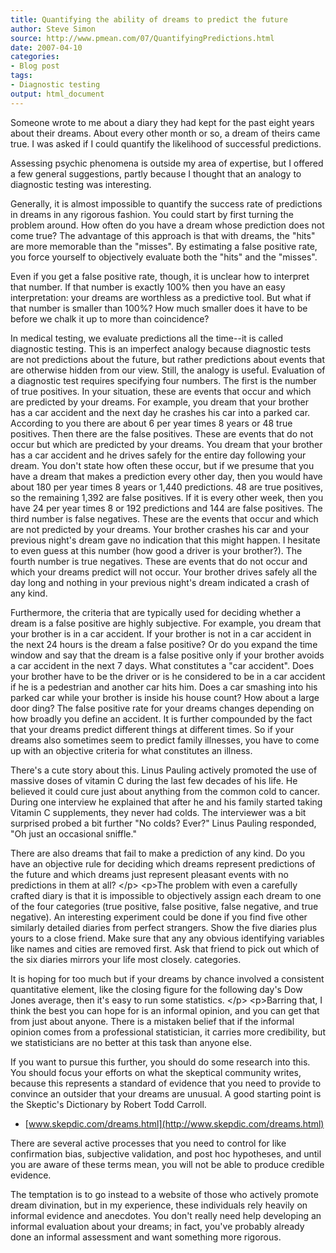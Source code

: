 ```yaml
---
title: Quantifying the ability of dreams to predict the future
author: Steve Simon
source: http://www.pmean.com/07/QuantifyingPredictions.html
date: 2007-04-10
categories:
- Blog post
tags:
- Diagnostic testing
output: html_document
---
```

Someone wrote to me about a diary they had kept for the past eight years
about their dreams. About every other month or so, a dream of theirs
came true. I was asked if I could quantify the likelihood of successful
predictions.

Assessing psychic phenomena is outside my area of expertise, but I
offered a few general suggestions, partly because I thought that an
analogy to diagnostic testing was interesting.

Generally, it is almost impossible to quantify the success rate of
predictions in dreams in any rigorous fashion. You could start by first
turning the problem around. How often do you have a dream whose
prediction does not come true? The advantage of this approach is that
with dreams, the "hits" are more memorable than the "misses". By
estimating a false positive rate, you force yourself to objectively
evaluate both the "hits" and the "misses".

Even if you get a false positive rate, though, it is unclear how to
interpret that number. If that number is exactly 100% then you have an
easy interpretation: your dreams are worthless as a predictive tool. But
what if that number is smaller than 100%? How much smaller does it have
to be before we chalk it up to more than coincidence?

In medical testing, we evaluate predictions all the time\--it is called
diagnostic testing. This is an imperfect analogy because diagnostic
tests are not predictions about the future, but rather predictions about
events that are otherwise hidden from our view. Still, the analogy is
useful. Evaluation of a diagnostic test requires specifying four
numbers. The first is the number of true positives. In your situation,
these are events that occur and which are predicted by your dreams. For
example, you dream that your brother has a car accident and the next day
he crashes his car into a parked car. According to you there are about 6
per year times 8 years or 48 true positives. Then there are the false
positives. These are events that do not occur but which are predicted by
your dreams. You dream that your brother has a car accident and he
drives safely for the entire day following your dream. You don't state
how often these occur, but if we presume that you have a dream that
makes a prediction every other day, then you would have about 180 per
year times 8 years or 1,440 predictions. 48 are true positives, so the
remaining 1,392 are false positives. If it is every other week, then you
have 24 per year times 8 or 192 predictions and 144 are false positives.
The third number is false negatives. These are the events that occur and
which are not predicted by your dreams. Your brother crashes his car and
your previous night's dream gave no indication that this might happen.
I hesitate to even guess at this number (how good a driver is your
brother?). The fourth number is true negatives. These are events that do
not occur and which your dreams predict will not occur. Your brother
drives safely all the day long and nothing in your previous night's
dream indicated a crash of any kind.

Furthermore, the criteria that are typically used for deciding whether a
dream is a false positive are highly subjective. For example, you dream
that your brother is in a car accident. If your brother is not in a car
accident in the next 24 hours is the dream a false positive? Or do you
expand the time window and say that the dream is a false positive only
if your brother avoids a car accident in the next 7 days. What
constitutes a "car accident". Does your brother have to be the driver
or is he considered to be in a car accident if he is a pedestrian and
another car hits him. Does a car smashing into his parked car while your
brother is inside his house count? How about a large door ding? The
false positive rate for your dreams changes depending on how broadly you
define an accident. It is further compounded by the fact that your
dreams predict different things at different times. So if your dreams
also sometimes seem to predict family illnesses, you have to come up
with an objective criteria for what constitutes an illness.

There's a cute story about this. Linus Pauling actively promoted the
use of massive doses of vitamin C during the last few decades of his
life. He believed it could cure just about anything from the common cold
to cancer. During one interview he explained that after he and his
family started taking Vitamin C supplements, they never had colds. The
interviewer was a bit surprised probed a bit further "No colds? Ever?"
Linus Pauling responded, "Oh just an occasional sniffle."

There are also dreams that fail to make a prediction of any kind. Do you
have an objective rule for deciding which dreams represent predictions
of the future and which dreams just represent pleasant events with no
predictions in them at all? \</p\> \<p\>The problem with even a
carefully crafted diary is that it is impossible to objectively assign
each dream to one of the four categories (true positive, false positive,
false negative, and true negative). An interesting experiment could be
done if you find five other similarly detailed diaries from perfect
strangers. Show the five diaries plus yours to a close friend. Make sure
that any any obvious identifying variables like names and cities are
removed first. Ask that friend to pick out which of the six diaries
mirrors your life most closely. categories.

It is hoping for too much but if your dreams by chance involved a
consistent quantitative element, like the closing figure for the
following day's Dow Jones average, then it's easy to run some
statistics. \</p\> \<p\>Barring that, I think the best you can hope for
is an informal opinion, and you can get that from just about anyone.
There is a mistaken belief that if the informal opinion comes from a
professional statistician, it carries more credibility, but we
statisticians are no better at this task than anyone else.

If you want to pursue this further, you should do some research into
this. You should focus your efforts on what the skeptical community
writes, because this represents a standard of evidence that you need to
provide to convince an outsider that your dreams are unusual. A good
starting point is the Skeptic's Dictionary by Robert Todd Carroll.

-   [www.skepdic.com/dreams.html](http://www.skepdic.com/dreams.html)

There are several active processes that you need to control for like
confirmation bias, subjective validation, and post hoc hypotheses, and
until you are aware of these terms mean, you will not be able to produce
credible evidence.

The temptation is to go instead to a website of those who actively
promote dream divination, but in my experience, these individuals rely
heavily on informal evidence and anecdotes. You don't really need help
developing an informal evaluation about your dreams; in fact, you've
probably already done an informal assessment and want something more
rigorous.
